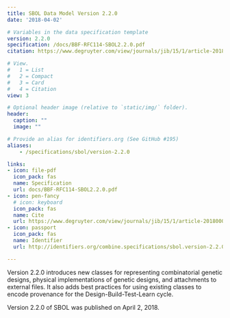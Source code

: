 ```yaml
---
title: SBOL Data Model Version 2.2.0
date: '2018-04-02'

# Variables in the data specification template
version: 2.2.0
specification: /docs/BBF-RFC114-SBOL2.2.0.pdf
citation: https://www.degruyter.com/view/journals/jib/15/1/article-20180001.xml

# View.
#   1 = List
#   2 = Compact
#   3 = Card
#   4 = Citation
view: 3

# Optional header image (relative to `static/img/` folder).
header:
  caption: ""
  image: ""

# Provide an alias for identifiers.org (See GitHub #195)
aliases:
    - /specifications/sbol/version-2.2.0

links:
- icon: file-pdf
  icon_pack: fas
  name: Specification
  url: docs/BBF-RFC114-SBOL2.2.0.pdf
- icon: pen-fancy
  # icon: keyboard
  icon_pack: fas
  name: Cite
  url: https://www.degruyter.com/view/journals/jib/15/1/article-20180001.xml
- icon: passport
  icon_pack: fas
  name: Identifier
  url: http://identifiers.org/combine.specifications/sbol.version-2.2.0

---
```


Version 2.2.0 introduces new classes for representing combinatorial
genetic designs, physical implementations of genetic designs, and
attachments to external files. It also adds best practices for using
existing classes to encode provenance for the Design-Build-Test-Learn
cycle.

Version 2.2.0 of SBOL was published on April 2, 2018.

